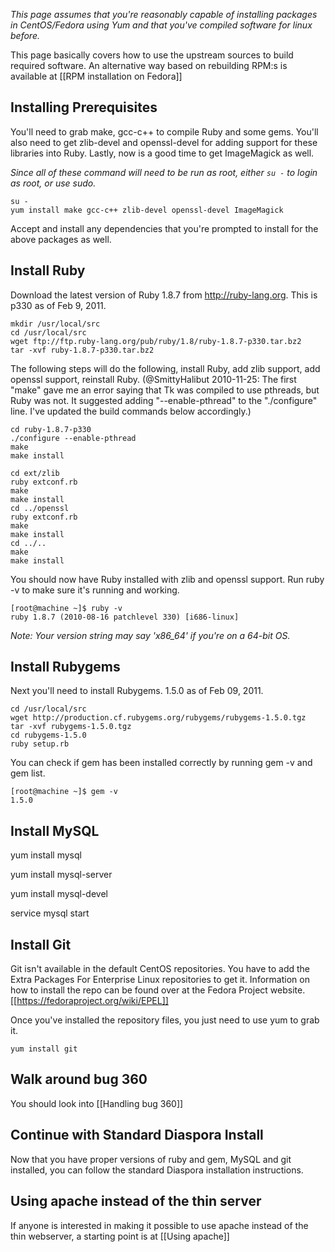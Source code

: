 *This page assumes that you're reasonably capable of installing packages in CentOS/Fedora using Yum and that you've compiled software for linux before.*

This page basically covers how to use the upstream sources to build required software. An alternative way based on rebuilding RPM:s is available at [[RPM installation on Fedora]]

## Installing Prerequisites

You'll need to grab make, gcc-c++ to compile Ruby and some gems.  You'll also need to get zlib-devel and openssl-devel for adding support for these libraries into Ruby.  Lastly, now is a good time to get ImageMagick as well.

*Since all of these command will need to be run as root, either `su -` to login as root, or use sudo.*

    su -
    yum install make gcc-c++ zlib-devel openssl-devel ImageMagick

Accept and install any dependencies that you're prompted to install for the above packages as well.

## Install Ruby

Download the latest version of Ruby 1.8.7 from http://ruby-lang.org.  This is p330 as of Feb 9, 2011.

    mkdir /usr/local/src
    cd /usr/local/src
    wget ftp://ftp.ruby-lang.org/pub/ruby/1.8/ruby-1.8.7-p330.tar.bz2
    tar -xvf ruby-1.8.7-p330.tar.bz2

The following steps will do the following, install Ruby, add zlib support, add openssl support, reinstall Ruby.  (@SmittyHalibut 2010-11-25: The first "make" gave me an error saying that Tk was compiled to use pthreads, but Ruby was not.  It suggested adding "--enable-pthread" to the "./configure" line.  I've updated the build commands below accordingly.)

    cd ruby-1.8.7-p330
    ./configure --enable-pthread
    make
    make install

    cd ext/zlib
    ruby extconf.rb
    make
    make install
    cd ../openssl
    ruby extconf.rb
    make
    make install
    cd ../..
    make
    make install

You should now have Ruby installed with zlib and openssl support.  Run ruby -v to make sure it's running and working.

    [root@machine ~]$ ruby -v
    ruby 1.8.7 (2010-08-16 patchlevel 330) [i686-linux]

*Note: Your version string may say 'x86_64' if you're on a 64-bit OS.*

## Install Rubygems

Next you'll need to install Rubygems.  1.5.0 as of Feb 09, 2011.

    cd /usr/local/src
    wget http://production.cf.rubygems.org/rubygems/rubygems-1.5.0.tgz
    tar -xvf rubygems-1.5.0.tgz
    cd rubygems-1.5.0
    ruby setup.rb

You can check if gem has been installed correctly by running gem -v and gem list.

    [root@machine ~]$ gem -v
    1.5.0

## Install MySQL

yum install mysql

yum install mysql-server

yum install mysql-devel

service mysql start
	  	
## Install Git
  	
Git isn't available in the default CentOS repositories.  You have to add the Extra Packages For Enterprise Linux repositories to get it.  Information on how to install the repo can be found over at the Fedora Project website.	 [[https://fedoraproject.org/wiki/EPEL]]
	  	
Once you've installed the repository files, you just need to use yum to grab it.

    yum install git

## Walk around bug 360

You should look into [[Handling bug 360]]

## Continue with Standard Diaspora Install

Now that you have proper versions of ruby and gem, MySQL and git installed, you can follow the standard Diaspora installation instructions.
	  	
## Using apache instead of the thin server

If anyone is interested in making it possible to use apache instead of the thin webserver, a starting point is at   [[Using apache]]
 